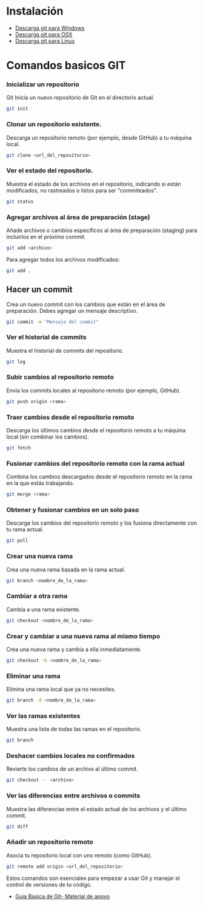 # Instalación

* [Descarga git para Windows](https://git-scm.com/downloads/win)
* [Descarga git para OSX](https://git-scm.com/downloads/mac)
* [Descarga git para Linux](https://git-scm.com/downloads/linux)



# Comandos basicos GIT

### Inicializar un repositorio 
Git Inicia un nuevo repositorio de Git en el directorio actual.

```bash
git init
```
### Clonar un repositorio existente. 
Descarga un repositorio remoto (por ejemplo, desde GitHub) a tu máquina local.

```bash
git clone <url_del_repositorio>
```
### Ver el estado del repositorio.
Muestra el estado de los archivos en el repositorio, indicando si están modificados, no rastreados o listos para ser "commiteados".

```bash
git status
```
### Agregar archivos al área de preparación (stage)
Añade archivos o cambios específicos al área de preparación (staging) para incluirlos en el próximo commit.

```bash
git add <archivo>
```
  Para agregar todos los archivos modificados:

```bash
git add .
```
 
## Hacer un commit
Crea un nuevo commit con los cambios que están en el área de preparación. Debes agregar un mensaje descriptivo.
```bash
git commit -m "Mensaje del commit"
```


### Ver el historial de commits
Muestra el historial de commits del repositorio.

```bash
git log
```

### Subir cambios al repositorio remoto
Envía los commits locales al repositorio remoto (por ejemplo, GitHub).

```bash
git push origin <rama>
```

### Traer cambios desde el repositorio remoto
Descarga los últimos cambios desde el repositorio remoto a tu máquina local (sin combinar los cambios).


```bash
git fetch
```

### Fusionar cambios del repositorio remoto con la rama actual
Combina los cambios descargados desde el repositorio remoto en la rama en la que estás trabajando.

```bash
git merge <rama>
```

###  Obtener y fusionar cambios en un solo paso
Descarga los cambios del repositorio remoto y los fusiona directamente con tu rama actual.

```bash
git pull
```

###  Crear una nueva rama
Crea una nueva rama basada en la rama actual.

```bash
git branch <nombre_de_la_rama>
```

###  Cambiar a otra rama
Cambia a una rama existente.

```bash
git checkout <nombre_de_la_rama>
```

###  Crear y cambiar a una nueva rama al mismo tiempo
Crea una nueva rama y cambia a ella inmediatamente.

```bash
git checkout -b <nombre_de_la_rama>
```

###  Eliminar una rama
Elimina una rama local que ya no necesites.

```bash
git branch -d <nombre_de_la_rama>
```


###  Ver las ramas existentes
Muestra una lista de todas las ramas en el repositorio.

```bash
git branch
```

###  Deshacer cambios locales no confirmados
Revierte los cambios de un archivo al último commit.

```bash
git checkout -- <archivo>
```



###  Ver las diferencias entre archivos o commits
Muestra las diferencias entre el estado actual de los archivos y el último commit.

```bash
git diff
```

###  Añadir un repositorio remoto
Asocia tu repositorio local con uno remoto (como GitHub).

```bash
git remote add origin <url_del_repositorio>
```

Estos comandos son esenciales para empezar a usar Git y manejar el control de versiones de tu código.


* [Guia Basica de Git- Material de apoyo](https://rogerdudler.github.io/git-guide/index.es.html)